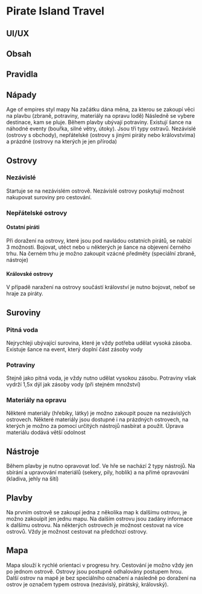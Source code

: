 # Pirate Island Travel

## UI/UX

## Obsah

## Pravidla


## Nápady

Age of empires styl mapy
Na začátku dána měna, za kterou se zakoupí věci na plavbu (zbraně, potraviny, materiály na opravu lodě)
Následně se vybere destinace, kam se pluje. Během plavby ubývají potraviny. Existují šance na náhodné eventy (bouřka, silné větry, útoky).
Jsou tři typy ostravů. Nezávislé (ostrovy s obchody), nepřátelské (ostrovy s jinými piráty nebo královstvíma) a prázdné (ostrovy na kterých je jen příroda)

## Ostrovy
### Nezávislé
Startuje se na nezávislém ostrově. Nezávislé ostrovy poskytují možnost nakupovat suroviny pro cestování.

### Nepřátelské ostrovy
#### Ostatní piráti
Při doražení na ostrovy, které jsou pod navládou ostatních pirátů, se nabízí 3 možnosti. Bojovat, utéct nebo u některých je šance na objevení černého trhu. Na černém trhu je možno zakoupit vzácné předměty (speciální zbraně, nástroje)

#### Královské ostrovy
V případě naražení na ostrovy součástí království je nutno bojovat, neboť se hraje za piráty.

## Suroviny
### Pitná voda
Nejrychleji ubývající surovina, které je vždy potřeba udělat vysoká zásoba. Existuje šance na event, který doplní část zásoby vody

### Potraviny
Stejně jako pitná voda, je vždy nutno udělat vysokou zásobu. Potraviny však vydrží 1,5x dýl jak zásoby vody (při stejném množství)

### Materiály na opravu
Některé materiály (hřebíky, látky) je možno zakoupit pouze na nezávislých ostrovech. Některé materiály jsou dostupné i na prázdných ostrovech, na kterých je možno za pomocí určitých nástrojů nasbírat a použít. Úprava materiálu dodává větší odolnost

## Nástroje
Během plavby je nutno opravovat loď. Ve hře se nachází 2 typy nástrojů. Na sbírání a upravování materiálů (sekery, pily, hoblík) a na přímé opravování (kladiva, jehly na šití)
## Plavby
Na prvním ostrově se zakoupí jedna z několika map k dalšímu ostrovu, je možno zakouipit jen jednu mapu. Na dalším ostrovu jsou zadány informace k dalšímu ostrovu. Na některých ostrovech je možnost cestovat na více ostrovů. Vždy je možnost cestovat na předchozí ostrovy.
## Mapa
Mapa slouží k rychlé orientaci v progresu hry. Cestování je možno vždy jen po jednom ostrově. Ostrovy jsou postupně odhalovány postupem hrou. Další ostrov na mapě je bez speciálního označení a následně po doražení na ostrov je označem typem ostrova (nezávislý, pirátský, královský).
